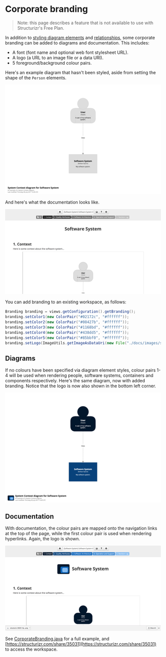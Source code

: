 # Corporate branding

> Note: this page describes a feature that is not available to use with Structurizr's Free Plan.

In addition to [styling diagram elements](styling-elements.md) and [relationships](styling-relationships.md), some corporate branding can be added to diagrams and documentation. This includes:

- A font (font name and optional web font stylesheet URL).
- A logo (a URL to an image file or a data URI).
- 5 foreground/background colour pairs.

Here's an example diagram that hasn't been styled, aside from setting the shape of the ```Person``` elements.

![Unbranded diagram](images/corporate-branding-1.png)

And here's what the documentation looks like.

![Unbranded documentation](images/corporate-branding-2.png)

You can add branding to an existing workspace, as follows:

```java
Branding branding = views.getConfiguration().getBranding();
branding.setColor1(new ColorPair("#02172c", "#ffffff"));
branding.setColor2(new ColorPair("#08427b", "#ffffff"));
branding.setColor3(new ColorPair("#1168bd", "#ffffff"));
branding.setColor4(new ColorPair("#438dd5", "#ffffff"));
branding.setColor5(new ColorPair("#85bbf0", "#ffffff"));
branding.setLogo(ImageUtils.getImageAsDataUri(new File("./docs/images/structurizr-logo.png")));
```

## Diagrams

If no colours have been specified via diagram element styles, colour pairs 1-4 will be used when rendering people, software systems, containers and components respectively.  Here's the same diagram, now with added branding. Notice that the logo is now also shown in the bottom left corner.

![Branded diagram](images/corporate-branding-3.png)

## Documentation

With documentation, the colour pairs are mapped onto the navigation links at the top of the page, while the first colour pair is used when rendering hyperlinks. Again, the logo is shown.

![Branded documentation](images/corporate-branding-4.png)

See [CorporateBranding.java](https://github.com/structurizr/java/blob/master/structurizr-examples/src/com/structurizr/example/CorporateBranding.java) for a full example, and [https://structurizr.com/share/35031](https://structurizr.com/share/35031) to access the workspace.
